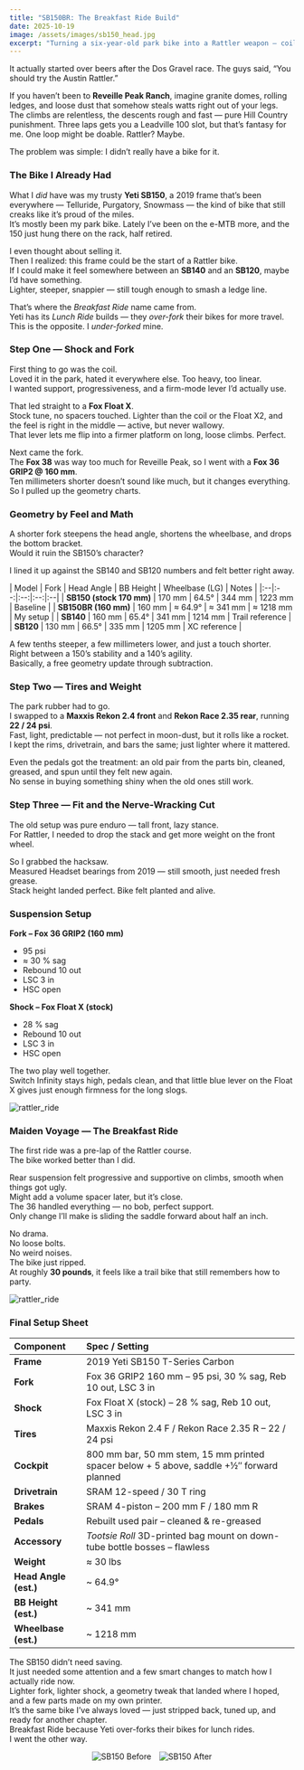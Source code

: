 ```yaml
---
title: "SB150BR: The Breakfast Ride Build"
date: 2025-10-19
image: /assets/images/sb150_head.jpg
excerpt: "Turning a six-year-old park bike into a Rattler weapon — coil to Float X, 38 to 36, some geometry math, and a few garage tricks that actually worked."
---
```


It actually started over beers after the Dos Gravel race. The guys said, “You should try the Austin Rattler.”

If you haven’t been to **Reveille Peak Ranch**, imagine granite domes, rolling ledges, and loose dust that somehow steals watts right out of your legs. The climbs are relentless, the descents rough and fast — pure Hill Country punishment. Three laps gets you a Leadville 100 slot, but that’s fantasy for me. One loop might be doable. Rattler? Maybe.

The problem was simple: I didn’t really have a bike for it.

### The Bike I Already Had

What I *did* have was my trusty **Yeti SB150**, a 2019 frame that’s been everywhere — Telluride, Purgatory, Snowmass — the kind of bike that still creaks like it’s proud of the miles.  
It’s mostly been my park bike. Lately I’ve been on the e-MTB more, and the 150 just hung there on the rack, half retired.  

I even thought about selling it.  
Then I realized: this frame could be the start of a Rattler bike.  
If I could make it feel somewhere between an **SB140** and an **SB120**, maybe I’d have something.  
Lighter, steeper, snappier — still tough enough to smash a ledge line.

That’s where the *Breakfast Ride* name came from.  
Yeti has its *Lunch Ride* builds — they *over-fork* their bikes for more travel.  
This is the opposite. I *under-forked* mine.

### Step One — Shock and Fork

First thing to go was the coil.  
Loved it in the park, hated it everywhere else. Too heavy, too linear.  
I wanted support, progressiveness, and a firm-mode lever I’d actually use.  

That led straight to a **Fox Float X**.  
Stock tune, no spacers touched. Lighter than the coil or the Float X2, and the feel is right in the middle — active, but never wallowy.  
That lever lets me flip into a firmer platform on long, loose climbs. Perfect.

Next came the fork.  
The **Fox 38** was way too much for Reveille Peak, so I went with a **Fox 36 GRIP2 @ 160 mm**.  
Ten millimeters shorter doesn’t sound like much, but it changes everything.  
So I pulled up the geometry charts.

### Geometry by Feel and Math

A shorter fork steepens the head angle, shortens the wheelbase, and drops the bottom bracket.  
Would it ruin the SB150’s character?  

I lined it up against the SB140 and SB120 numbers and felt better right away.

| Model | Fork | Head Angle | BB Height | Wheelbase (LG) | Notes |
|:--|:--:|:--:|:--:|:--|
| **SB150 (stock 170 mm)** | 170 mm | 64.5° | 344 mm | 1223 mm | Baseline |
| **SB150BR (160 mm)** | 160 mm | ≈ 64.9° | ≈ 341 mm | ≈ 1218 mm | My setup |
| **SB140** | 160 mm | 65.4° | 341 mm | 1214 mm | Trail reference |
| **SB120** | 130 mm | 66.5° | 335 mm | 1205 mm | XC reference |

A few tenths steeper, a few millimeters lower, and just a touch shorter.  
Right between a 150’s stability and a 140’s agility.  
Basically, a free geometry update through subtraction.

### Step Two — Tires and Weight

The park rubber had to go.  
I swapped to a **Maxxis Rekon 2.4 front** and **Rekon Race 2.35 rear**, running **22 / 24 psi**.  
Fast, light, predictable — not perfect in moon-dust, but it rolls like a rocket.  
I kept the rims, drivetrain, and bars the same; just lighter where it mattered.

Even the pedals got the treatment: an old pair from the parts bin, cleaned, greased, and spun until they felt new again.  
No sense in buying something shiny when the old ones still work.

### Step Three — Fit and the Nerve-Wracking Cut

The old setup was pure enduro — tall front, lazy stance.  
For Rattler, I needed to drop the stack and get more weight on the front wheel.  

So I grabbed the hacksaw.  
Measured
Headset bearings from 2019 — still smooth, just needed fresh grease.  
Stack height landed perfect. Bike felt planted and alive.

### Suspension Setup

**Fork – Fox 36 GRIP2 (160 mm)**  
- 95 psi  
- ≈ 30 % sag  
- Rebound 10 out  
- LSC 3 in  
- HSC open  

**Shock – Fox Float X (stock)**  
- 28 % sag  
- Rebound 10 out  
- LSC 3 in  
- HSC open  

The two play well together.  
Switch Infinity stays high, pedals clean, and that little blue lever on the Float X gives just enough firmness for the long slogs.

![rattler_ride](/assets/images/sb150_trail.jpg)

### Maiden Voyage — The Breakfast Ride

The first ride was a pre-lap of the Rattler course.  
The bike worked better than I did.  

Rear suspension felt progressive and supportive on climbs, smooth when things got ugly.  
Might add a volume spacer later, but it’s close.  
The 36 handled everything — no bob, perfect support.  
Only change I’ll make is sliding the saddle forward about half an inch.

No drama.  
No loose bolts.  
No weird noises.  
The bike just ripped.  
At roughly **30 pounds**, it feels like a trail bike that still remembers how to party.

![rattler_ride](/assets/images/sb150_sitting.jpg)

### Final Setup Sheet

| Component | Spec / Setting |
|:--|:--|
| **Frame** | 2019 Yeti SB150 T-Series Carbon |
| **Fork** | Fox 36 GRIP2 160 mm – 95 psi, 30 % sag, Reb 10 out, LSC 3 in |
| **Shock** | Fox Float X (stock) – 28 % sag, Reb 10 out, LSC 3 in |
| **Tires** | Maxxis Rekon 2.4 F / Rekon Race 2.35 R – 22 / 24 psi |
| **Cockpit** | 800 mm bar, 50 mm stem, 15 mm printed spacer below + 5 above, saddle +½″ forward planned |
| **Drivetrain** | SRAM 12-speed / 30 T ring |
| **Brakes** | SRAM 4-piston – 200 mm F / 180 mm R |
| **Pedals** | Rebuilt used pair – cleaned & re-greased |
| **Accessory** | *Tootsie Roll* 3D-printed bag mount on down-tube bottle bosses – flawless |
| **Weight** | ≈ 30 lbs |
| **Head Angle (est.)** | ~ 64.9° |
| **BB Height (est.)** | ~ 341 mm |
| **Wheelbase (est.)** | ~ 1218 mm |

The SB150 didn’t need saving.  
It just needed some attention and a few smart changes to match how I actually ride now.  
Lighter fork, lighter shock, a geometry tweak that landed where I hoped, and a few parts made on my own printer.  
It’s the same bike I’ve always loved — just stripped back, tuned up, and ready for another chapter.  
Breakfast Ride because Yeti over-forks their bikes for lunch rides.  
I went the other way.

<!-- Side-by-side before/after images -->
<div style="display: flex; gap: 1em; justify-content: center;">
  <img src="/assets/images/sb150_before.jpg" alt="SB150 Before" style="max-width: 48%; height: auto;" />
  <img src="/assets/images/sb150_after.jpg" alt="SB150 After" style="max-width: 48%; height: auto;" />
</div>

